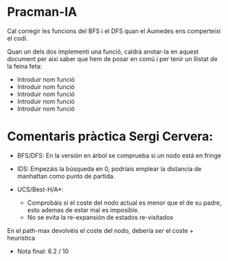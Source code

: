 # Pracman-IA

Cal corregir les funcions del BFS i el DFS quan el Aumedes ens comperteixi el codi.

Quan un dels dos implementi una funció, caldrà anotar-la en aquest document per aixi saber que hem de posar en comú i per tenir un llistat de la feina feta:
* Introduir nom funció
* Introduir nom funció
* Introduir nom funció
* Introduir nom funció
* Introduir nom funció

# Comentaris pràctica Sergi Cervera:

* BFS/DFS: En la versión en árbol se comprueba si un nodo está en fringe

* IDS: Empezáis la búsqueda en 0, podríais emplear la distancia de manhattan como punto de partida.

* UCS/Best-H/A*:
    + Comprobáis si el coste del nodo actual es menor que el de su padre, esto ademas de estar mal es imposible.
    + No se evita la re-expansión de estados re-visitados

En el path-max devolvéis el coste del nodo, debería ser el coste + heurística
* Nota final: 6.2 / 10
